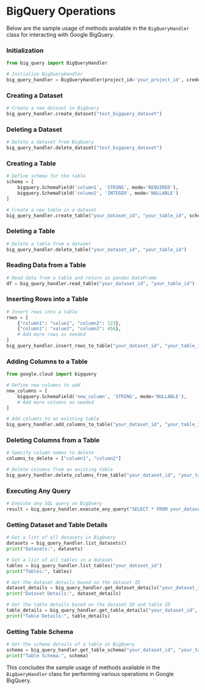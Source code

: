# BigQuery Operations

Below are the sample usage of methods available in the `BigQueryHandler` class for interacting with Google BigQuery.

### Initialization

```python
from big_query import BigQueryHandler

# Initialize BigQueryHandler
big_query_handler = BigQueryHandler(project_id='your_project_id', credentials_path='./credentials.json')
```

### Creating a Dataset

```python
# Create a new dataset in BigQuery
big_query_handler.create_dataset("test_bigquery_dataset")
```

### Deleting a Dataset

```python
# Delete a dataset from BigQuery
big_query_handler.delete_dataset("test_bigquery_dataset")
```

### Creating a Table

```python
# Define schema for the table
schema = [
    bigquery.SchemaField('column1', 'STRING', mode='REQUIRED'),
    bigquery.SchemaField('column2', 'INTEGER', mode='NULLABLE')
]

# Create a new table in a dataset
big_query_handler.create_table("your_dataset_id", "your_table_id", schema)
```

### Deleting a Table

```python
# Delete a table from a dataset
big_query_handler.delete_table("your_dataset_id", "your_table_id")
```

### Reading Data from a Table

```python
# Read data from a table and return as pandas DataFrame
df = big_query_handler.read_table("your_dataset_id", "your_table_id")
```

### Inserting Rows into a Table

```python
# Insert rows into a table
rows = [
    {"column1": "value1", "column2": 123},
    {"column1": "value2", "column2": 456},
    # Add more rows as needed
]
big_query_handler.insert_rows_to_table("your_dataset_id", "your_table_id", rows)
```

### Adding Columns to a Table

```python
from google.cloud import bigquery

# Define new columns to add
new_columns = [
    bigquery.SchemaField('new_column', 'STRING', mode='NULLABLE'),
    # Add more columns as needed
]

# Add columns to an existing table
big_query_handler.add_columns_to_table("your_dataset_id", "your_table_id", new_columns)
```

### Deleting Columns from a Table

```python
# Specify column names to delete
columns_to_delete = ["column1", "column2"]

# Delete columns from an existing table
big_query_handler.delete_columns_from_table("your_dataset_id", "your_table_id", columns_to_delete)
```

### Executing Any Query

```python
# Execute any SQL query on BigQuery
result = big_query_handler.execute_any_query("SELECT * FROM your_dataset_id.your_table_id")
```

### Getting Dataset and Table Details

```python
# Get a list of all datasets in BigQuery
datasets = big_query_handler.list_datasets()
print("Datasets:", datasets)

# Get a list of all tables in a dataset
tables = big_query_handler.list_tables("your_dataset_id")
print("Tables:", tables)

# Get the dataset details based on the dataset ID
dataset_details = big_query_handler.get_dataset_details("your_dataset_id")
print("Dataset Details:", dataset_details)

# Get the table details based on the dataset ID and table ID
table_details = big_query_handler.get_table_details("your_dataset_id", "your_table_id")
print("Table Details:", table_details)
```

### Getting Table Schema

```python
# Get the schema details of a table in BigQuery
schema = big_query_handler.get_table_schema("your_dataset_id", "your_table_id")
print("Table Schema:", schema)
```

This concludes the sample usage of methods available in the `BigQueryHandler` class for performing various operations in Google BigQuery.
